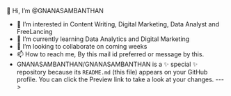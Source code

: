 👋 Hi, I’m @GNANASAMBANTHAN
- 👀 I’m interested in Content Writing, Digital Marketing, Data Analyst and FreeLancing
- 🌱 I’m currently learning Data Analytics and Digital Marketing
- 💞️ I’m looking to collaborate on coming weeks
- 📫 How to reach me, By this mail id preferred or message by this.
- GNANASAMBANTHAN/GNANASAMBANTHAN is a ✨ special ✨ repository because its `README.md` (this file) appears on your GitHub profile.
You can click the Preview link to take a look at your changes.
--->
